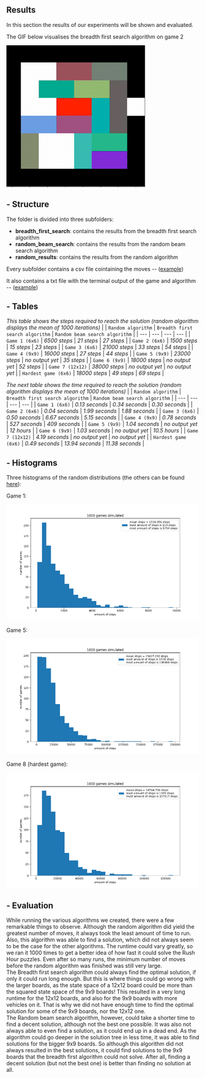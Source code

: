 ## Results

In this section the results of our experiments will be shown and evaluated. 


The GIF below visualises the breadth first search algorithm on game 2


![GIF Rush Hour](https://github.com/jaaphuls/TrafficControlBoys/blob/main/data/gif_rh_AdobeExpress.gif)

## - Structure

The folder is divided into three subfolders: 
  - **breadth_first_search**: contains the results from the breadth first search algorithm
  - **random_beam_search**: contains the results from the random beam search algorithm
  - **random_results**: contains the results from the random algorithm

Every subfolder contains a csv file cointaining the moves -- ([example](https://github.com/jaaphuls/TrafficControlBoys/blob/main/code/results/breadth_first_search/6x6_1_bfs.csv)) 

It also contains a txt file with the terminal output of the game and algorithm -- ([example](https://github.com/jaaphuls/TrafficControlBoys/blob/main/code/results/breadth_first_search/6x6_1_terminal_output_bfs.txt))

## - Tables

*This table shows the steps required to reach the solution (random algorithm displays the mean of 1000 iterations)*
|     | `Random algorithm` | `Breadth first search algorithm` | `Random beam search algorithm` |
| --- | --- | --- | --- |
| `Game 1 (6x6)` | *6500 steps* | *21 steps* | *27 steps* |
| `Game 2 (6x6)` | *1500 steps* | *15 steps* | *23 steps* |
| `Game 3 (6x6)` | *21000 steps* | *33 steps* | *54 steps* |
| `Game 4 (9x9)` | *16000 steps* | *27 steps* | *44 steps* |
| `Game 5 (9x9)` | *23000 steps* | *no output yet* | *35 steps* |
| `Game 6 (9x9)` | *18000 steps* | *no output yet* | *52 steps* |
| `Game 7 (12x12)` | *38000 steps* | *no output yet* | *no output yet* |
| `Hardest game (6x6)` | *18000 steps* | *49 steps* | *69 steps* |

*The next table shows the time required to reach the solution (random algorithm displays the mean of 1000 iterations)*
|     | `Random algorithm` | `Breadth first search algorithm` | `Random beam search algorithm` |
| --- | --- | --- | --- |
| `Game 1 (6x6)` | *0.13 seconds* | *0.34 seconds* | *0.30 seconds* |
| `Game 2 (6x6)` | *0.04 seconds* | *1.99 seconds* | *1.88 seconds* |
| `Game 3 (6x6)` | *0.50 seconds* | *6.67 seconds* | *5.15 seconds* |
| `Game 4 (9x9)` | *0.78 seconds* | *527 seconds* | *409 seconds* |
| `Game 5 (9x9)` | *1.04 seconds* | *no output yet* | *12 hours* |
| `Game 6 (9x9)` | *1.03 seconds* | *no output yet* | *10.5 hours* |
| `Game 7 (12x12)` | *4.19 seconds* | *no output yet* | *no output yet* |
| `Hardest game (6x6)` | *0.49 seconds* | *13.94 seconds* | *11.38 seconds* |

## - Histograms

Three histograms of the random distributions (the others can be found [here](https://github.com/jaaphuls/TrafficControlBoys/tree/main/code/results/random_results/random_algorithm)): 

Game 1: 

![game1](https://github.com/jaaphuls/TrafficControlBoys/blob/main/code/results/random_results/random_algorithm/2_step/results_steps_game_2_2_steps.png) 


Game 5: 

![game5](https://github.com/jaaphuls/TrafficControlBoys/blob/main/code/results/random_results/random_algorithm/2_step/results_steps_game_5_2_steps.png)

Game 8 (hardest game): 

![game8](https://github.com/jaaphuls/TrafficControlBoys/blob/main/code/results/random_results/random_algorithm/2_step/results_steps_game_8_2_steps.png)

## - Evaluation

While running the various algorithms we created, there were a few remarkable things to observe. Although the random algorithm did yield the greatest number of moves, it always took the least amount of time to run. Also, this algorithm was able to find a solution, which did not always seem to be the case for the other algorithms. The runtime could vary greatly, so we ran it 1000 times to get a better idea of how fast it could solve the Rush Hour puzzles. Even after so many runs, the minimum number of moves before the random algorithm was finished was still very large.\
The Breadth first search algorithm could always find the optimal solution, if only it could run long enough. But this is where things could go wrong with the larger boards, as the state space of a 12x12 board could be more than the squared state space of the 9x9 boards! This resulted in a very long runtime for the 12x12 boards, and also for the 9x9 boards with more vehicles on it. That is why we did not have enough time to find the optimal solution for some of the 9x9 boards, nor the 12x12 one.\
The Random beam search algorithm, however, could take a shorter time to find a decent solution, although not the best one possible. It was also not always able to even find a solution, as it could end up in a dead end. As the algorithm could go deeper in the solution tree in less time, it was able to find solutions for the bigger 9x9 boards. So although this algorithm did not always resulted in the best solutions, it could find solutions to the 9x9 boards that the breadth first algorithm could not solve. After all, finding a decent solution (but not the best one) is better than finding no solution at all.
